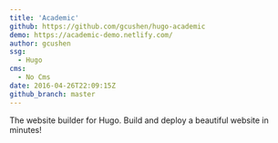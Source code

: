 ```yaml
---
title: 'Academic'
github: https://github.com/gcushen/hugo-academic
demo: https://academic-demo.netlify.com/
author: gcushen
ssg:
  - Hugo
cms:
  - No Cms
date: 2016-04-26T22:09:15Z
github_branch: master
---
```


The website builder for Hugo. Build and deploy a beautiful website in minutes!
